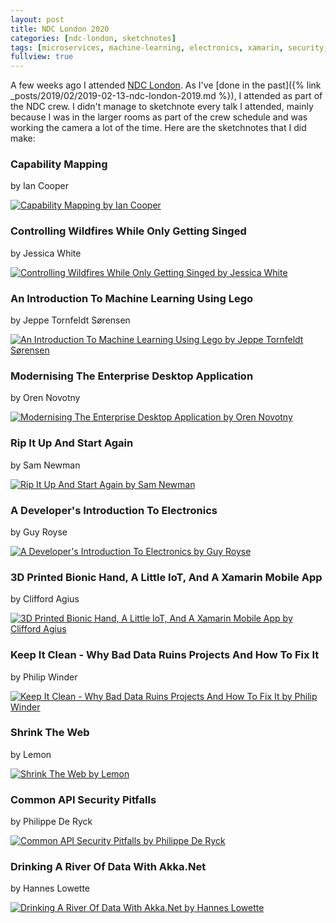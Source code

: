 ```yaml
---
layout: post
title: NDC London 2020
categories: [ndc-london, sketchnotes]
tags: [microservices, machine-learning, electronics, xamarin, security, akka-net, dotnet-core, html]
fullview: true
---
```


A few weeks ago I attended [NDC London](https://ndc-london.com). As I've [done in the past]({% link _posts/2019/02/2019-02-13-ndc-london-2019.md %}), I attended as part of the NDC crew. I didn't manage to sketchnote every talk I attended, mainly because I was in the larger rooms as part of the crew schedule and was working the camera a lot of the time. Here are the sketchnotes that I did make:


### Capability Mapping
by Ian Cooper
[<i class="fa fa-globe fa-lg" title="Website"></i>](https://medium.com/@ICooper)
[<i class="fa fa-brands fa-x-twitter fa-lg" title="X"></i>](https://x.com/icooper)
[<i class="fa fa-brands fa-slideshare fa-lg" title="Slides"></i>](https://github.com/iancooper/Presentations/blob/master/Capability%20Mapping.pdf)
[<i class="fa fa-brands fa-youtube fa-lg" title="YouTube"></i>](https://www.youtube.com/watch?v=6pjAjHm7l7s)

[![Capability Mapping by Ian Cooper][1]][1]


### Controlling Wildfires While Only Getting Singed
by Jessica White
[<i class="fa fa-globe fa-lg" title="Website"></i>](https://jesswhite.co.uk)
[<i class="fa fa-brands fa-x-twitter fa-lg" title="X"></i>](https://x.com/JessPWhite)
[<i class="fa fa-brands fa-slideshare fa-lg" title="Slides"></i>](https://noti.st/jesspwhite/ykTsiH/controlling-wildfires-while-only-getting-singed)
[<i class="fa fa-brands fa-youtube fa-lg" title="YouTube"></i>](https://www.youtube.com/watch?v=LLkf8lBLT7E)

[![Controlling Wildfires While Only Getting Singed by Jessica White][2]][2]


### An Introduction To Machine Learning Using Lego
by Jeppe Tornfeldt Sørensen
[<i class="fa fa-brands fa-youtube fa-lg" title="YouTube"></i>](https://www.youtube.com/watch?v=ux_9hqxiqpI)
[<i class="fa fa-file-code-o fa-lg" title="Code"></i>](https://github.com/Tornfeldt/LegoMachineLearning)
[<i class="fa fa-brands fa-youtube fa-lg" title="YouTube"></i>](https://www.youtube.com/watch?v=3QHVPjMbGVQ)

[![An Introduction To Machine Learning Using Lego by Jeppe Tornfeldt Sørensen][3]][3]


### Modernising The Enterprise Desktop Application
by Oren Novotny
[<i class="fa fa-globe fa-lg" title="Website"></i>](https://oren.codes)
[<i class="fa fa-brands fa-x-twitter fa-lg" title="X"></i>](https://x.com/onovotny)
[<i class="fa fa-brands fa-youtube fa-lg" title="YouTube"></i>](https://www.youtube.com/watch?v=PwQSmbzBsvE)

[![Modernising The Enterprise Desktop Application by Oren Novotny][4]][4]


### Rip It Up And Start Again
by Sam Newman
[<i class="fa fa-globe fa-lg" title="Website"></i>](https://samnewman.io)
[<i class="fa fa-brands fa-x-twitter fa-lg" title="X"></i>](https://x.com/samnewman)
[<i class="fa fa-brands fa-slideshare fa-lg" title="Slides"></i>](https://www.slideshare.net/spnewman/rip-it-up-the-microservice-organisation)
[<i class="fa fa-brands fa-youtube fa-lg" title="YouTube"></i>](https://www.youtube.com/watch?v=0Y-Pjr0abWQ)

[![Rip It Up And Start Again by Sam Newman][5]][5]


### A Developer's Introduction To Electronics
by Guy Royse
[<i class="fa fa-globe fa-lg" title="Website"></i>](http://guyroyse.com)
[<i class="fa fa-brands fa-x-twitter fa-lg" title="X"></i>](https://x.com/guyroyse)
[<i class="fa fa-brands fa-youtube fa-lg" title="YouTube"></i>](https://www.youtube.com/watch?v=AL07H9Vjwtw)
[<i class="fa fa-file-code-o fa-lg" title="Code"></i>](https://github.com/guyroyse/intro-to-electronics)

[![A Developer's Introduction To Electronics by Guy Royse][6]][6]


### 3D Printed Bionic Hand, A Little IoT, And A Xamarin Mobile App
by Clifford Agius
[<i class="fa fa-brands fa-x-twitter fa-lg" title="X"></i>](https://x.com/CliffordAgius)
[<i class="fa fa-brands fa-youtube fa-lg" title="YouTube"></i>](https://www.youtube.com/watch?v=WHL2v4mXbRE)

[![3D Printed Bionic Hand, A Little IoT, And A Xamarin Mobile App by Clifford Agius][7]][7]


### Keep It Clean - Why Bad Data Ruins Projects And How To Fix It
by Philip Winder
[<i class="fa fa-globe fa-lg" title="Website"></i>](https://winderresearch.com)
[<i class="fa fa-brands fa-x-twitter fa-lg" title="X"></i>](https://x.com/drphilwinder)
[<i class="fa fa-brands fa-slideshare fa-lg" title="Slides"></i>](https://winderresearch.com/talks/ndc_london_keep_it_clean/200130_Winder_KeepItClean.pdf)
[<i class="fa fa-brands fa-youtube fa-lg" title="YouTube"></i>](https://www.youtube.com/watch?v=bUMmj85UiXM)

[![Keep It Clean - Why Bad Data Ruins Projects And How To Fix It by Philip Winder][8]][8]


### Shrink The Web
by Lemon
[<i class="fa fa-globe fa-lg" title="Website"></i>](https://ahoylemon.xyz)
[<i class="fa fa-brands fa-x-twitter fa-lg" title="X"></i>](https://x.com/ahoylemon)
[<i class="fa fa-brands fa-youtube fa-lg" title="YouTube"></i>](https://www.youtube.com/watch?v=RZT3md8Eo4Q)

[![Shrink The Web by Lemon][9]][9]


### Common API Security Pitfalls
by Philippe De Ryck
[<i class="fa fa-globe fa-lg" title="Website"></i>](https://pragmaticwebsecurity.com)
[<i class="fa fa-brands fa-x-twitter fa-lg" title="X"></i>](https://x.com/philippederyck)
[<i class="fa fa-brands fa-slideshare fa-lg" title="Slides"></i>](https://pragmaticwebsecurity.com/files/talks/commonAPIsecuritypitfalls.pdf)
[<i class="fa fa-brands fa-youtube fa-lg" title="YouTube"></i>](https://www.youtube.com/watch?v=dDZNDVO5EFQ)

[![Common API Security Pitfalls by Philippe De Ryck][10]][10]


### Drinking A River Of Data With Akka.Net
by Hannes Lowette
[<i class="fa fa-brands fa-x-twitter fa-lg" title="X"></i>](https://x.com/hannes_lowette)
[<i class="fa fa-brands fa-youtube fa-lg" title="YouTube"></i>](https://www.youtube.com/watch?v=2tFj0xR9Pf0)

[![Drinking A River Of Data With Akka.Net by Hannes Lowette][11]][11]


  [1]: /assets/media/images/2020/02/capability-mapping-ian-cooper.jpg#img-sketchnote
  [2]: /assets/media/images/2020/02/controlling-wildfires-while-only-getting-singed-jessica-white.jpg#img-sketchnote
  [3]: /assets/media/images/2020/02/an-introduction-to-machine-learning-using-lego-jeppe-tornfeldt-sorensen.jpg#img-sketchnote
  [4]: /assets/media/images/2020/02/modernising-the-enterprise-desktop-application-oren-novotny.jpg#img-sketchnote
  [5]: /assets/media/images/2020/02/rip-it-up-and-start-again-sam-newman.jpg#img-sketchnote
  [6]: /assets/media/images/2020/02/a-developers-introduction-to-electronics-guy-royse.jpg#img-sketchnote
  [7]: /assets/media/images/2020/02/3d-printed-bionic-hand-a-little-iot-and-a-xamarin-mobile-app-clifford-agius.jpg#img-sketchnote
  [8]: /assets/media/images/2020/02/keep-it-clean-why-bad-data-ruins-projects-and-how-to-fix-it-philip-winder.jpg#img-sketchnote
  [9]: /assets/media/images/2020/02/shrink-the-web-lemon.jpg#img-sketchnote
  [10]: /assets/media/images/2020/02/common-api-security-pitfalls-philippe-de-ryke.jpg#img-sketchnote
  [11]: /assets/media/images/2020/02/drinking-a-river-of-data-with-akkadotnet-hannes-lowette.jpg#img-sketchnote
